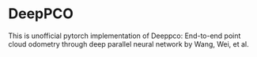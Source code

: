 # DeepPCO
This is unofficial pytorch implementation of Deeppco: End-to-end point cloud odometry through deep parallel neural network by Wang, Wei, et al.
